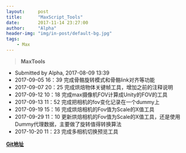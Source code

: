 ```yaml
---
layout:     post
title:      "MaxScript_Tools"
date:       2017-11-14 23:27:00
author:     "Alpha"
header-img: "img/in-post/default-bg.jpg"
tags:
    - Max
---
```


> **MaxTools**

* Submitted by Alpha, 2017-08-09 13:39
* 2017-09-05 16：39 完成骨骼旋转模式和骨骼link对齐等功能
* 2017-09-07 20：25 完成烘焙物体关键帧工具，增加之前的注释说明
* 2017-09-12 10：18 完成max摄像机FOV计算成Unity的FOV的工具
* 2017-09-13 11：52 完成把相机的fov变化记录在一个dummy上
* 2017-09-19 15：16 完成烘焙相机的Fov值为Scale的X值工具
* 2017-09-29 11：10 更新烘焙相机的Fov值为Scale的X值工具，还是使用Dummy代理数据，主要做了旋转值得转换算法
* 2017-10-20 11：23 完成多相机切换预览工具

[**Git地址**](https://github.com/alphazhugit/MaxScript/tree/master)